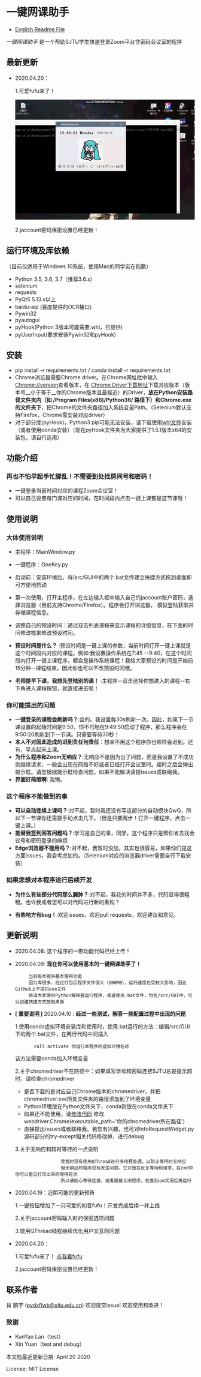# 一键网课助手

* [English Readme File](http://github.com/pydxflwb/KeyAssistant/tree/master/doc/readme_en.md)

_一键网课助手_ 是一个帮助SJTU学生快速登录Zoom平台含密码会议室的程序


 ## 最新更新
  
  * 2020.04.20： 
	
	1.可爱fufu来了！
	
	![image](https://raw.githubusercontent.com/pydxflwb/KeyAssistant/master/github_gif/fufu.gif)
	
	2.jaccount密码保密设置已经更新！

 ## 运行环境及库依赖
 （目前仅适用于Windows 10系统，使用Mac的同学实在抱歉）
 * Python 3.5, 3.6, 3.7（推荐3.6.x）
 * selenium
 * requests	 
 * PyQt5 5.13.x以上
 * baidu-aip (百度提供的OCR接口)
 * Pywin32
 * pyautogui
 * pyHook(Python 3版本可能需要.whl，已提供)
 * pyUserInput(要求安装Pywin32和pyHook)
 
 ## 安装
 * pip install -r requirements.txt / conda install -r requirements.txt
 * Chrome浏览器需要Chrome driver。在Chrome网址栏中输入[Chrome://version](Chrome://version)查看版本，在
 [Chrome Driver下载地址](http://chromedriver.storage.googleapis.com/index.html)下载对应版本（版本号__小于等于__你的Chrome版本且最接近）的Driver，__放在Python安装路径文件夹内（如 /Program Files(x86)/Python36/ 路径下）和Chrome.exe的文件夹下__，把Chrome的文件夹路径加入系统变量Path。（Selenium默认支持Firefox，Chrome需安装对应driver）
 * 对于部分库(pyHook)，Python3 pip可能无法安装，请下载使用[whl文件](https://www.lfd.uci.edu/~gohlke/pythonlibs/#pyHook)安装（或者使用conda安装）（现在pyHook文件夹为大家提供了1.5.1版本x64的安装包，请自行选用）
 
 ## 功能介绍
 
 ### 再也不怕早起手忙脚乱！不需要到处找房间号和密码！
 * 一键登录当前时间对应的课程Zoom会议室！
 * 可以自己设置每门课对应的时间，在时间段内点击一键上课都是这节课哦！
  
 ## 使用说明
 ### 大体使用说明
 * 主程序：MainWindow.py
 * 一键程序：OneKey.py 
 * 启动前：安装环境后，将/src/GUI中的两个.bat文件建立快捷方式拖到桌面即可方便地启动
 * 第一次使用，打开主程序，在左边输入框中输入自己的jaccount账户密码，选择浏览器（目前支持Chrome/Firefox）。程序会打开浏览器，
 模拟登陆获取并存储课程信息。
 
 * 调整自己的预设时间：通过双击列表课程来显示课程的详细信息，在下面的时间修改框来修改预设时间。
 * __预设时间是什么？__ :预设时间是一键上课的参数，当前时间打开一键上课就是这个时间段内对应的课程。例如:我设置操作系统在7:45
 --9:40，在这个时间段内打开一键上课程序，都会是操作系统课程！我给大家预设的时间是开始前15分钟--课程结束，因此你也可以不改预设时间哦。
 * __老师提早下课，我想先登陆别的课！__ :主程序--双击选择你想进入的课程--右下角进入课程按钮，就直接进去啦！
 
 
 ### 你可能提出的问题
 * __一键登录的课程会刷新吗？__:会的。我设置每30s刷新一次。因此，如果下一节课设置的起始时间是9:50，你不巧地在9:49:50启动了程序，那么程序会在9:50:20刷新到下一节课。只需要等待30秒！
 * __本人不对因此造成的迟到负任何责任__：想来不用这个程序你也照样会迟到。还有，早点起来上课。
 * __为什么程序和Zoom无响应？__:无响应不是因为出了问题，而是我设置了不成功则继续请求，一般会出现在网络不好或者已经打开会议室时。超时之后会弹出提示框。请您根据提示框检查问题。如果不能解决请提issues或联络我。
 * __界面好简陋啊__: 我懒。
 
 ### 这个程序不能做到的事
 * __可以自动连续上课吗？__:对不起，暂时我还没有写这部分的自动模块QwQ，所以下一节课你还需要手动点击几下。（但是只要两步！打开一键程序，点击一键上课。）
 * __能替我签到回答问题吗？__:学习是自己的事，同学。这个程序只是帮你省去找会议号和密码登录的麻烦
 * __Edge浏览器不能用吗？__:对不起，我暂时没加，其实也很容易，如果你们提这方面issues，我会考虑加的。（Selenium对应的浏览器driver需要自行下载安装）
 
 ### 如果您想对本程序进行后续开发
 * __为什么有些部分代码那么臃肿？__:对不起，我花的时间并不多，代码显得很粗糙。也许我或者您可以对代码进行新的重构？

 * __有些地方有bug！__:欢迎issues，欢迎pull requests，欢迎建议和意见。
  
  
 
 ## 更新说明
 
 * 2020.04.08:  这个程序的一期功能代码已经上传！
 * 2020.04.09:  __现在你可以使用基本的一键网课助手了！__
            
            当前版本提供基本使用功能
            因为库很多，经过打包后程序文件很大（200MB），运行速度也受较大影响，因此Github上不提供exe文件
            烦请大家使用Python解释器运行程序，或者使用.bat文件，均在/src/GUI中，可以创建快捷方式放到桌面            
 * __[ 重要说明 ]__ 2020.04.10 : __经过一些测试，解答一些配置过程中出现的问题__
            
   1.使用conda虚拟环境安装库和使用时，使用.bat运行的方法：编辑/src/GUI下的两个.bat文件，在两行代码中间插入
  
              call activate 你运行本程序的虚拟环境名称
    该方法需要conda加入环境变量
            
   2.关于chromedriver不在路径中：如果填写学号和密码连接SJTU总是提示超时，请检查chromedriver
      
      * 是否下载的是对应自己Chrome版本的chromedriver，并把chromedriver.exe所处文件夹的路径添加到了环境变量
      * Python环境放在Python文件夹下，conda则放在conda文件夹下
      * 如果还不能使用，请[修改代码](https://github.com/pydxflwb/KeyAssistant/blob/261a81c0b417f124d68a51a0bb6af3d3213fe0d9/src/GUI/MainWindow.py#L81)
                修改webdriver.Chrome(executable_path='你的chromedriver所在路径')
      * 直接提出issues或者联络我。若您有兴趣，也可对InfoRequestWidget.py源码部分的try-except相关代码修改掉，进行debug
                
   3.关于无响应和超时等待的一点说明
    
                        我暂时没有使用QThread进行多线程处理，以防止等待时无响应
                        但无响应时程序没有发生问题，它只是在反复等待和请求，在cmd中你可以看见打印出来的等待轮次
                        所以请耐心等待连接，或者直接关闭程序，检查Zoom状况后再运行

 * 2020.04.19：近期可能的更新预告
	
	1.一键按钮增加了一只可爱的初音fufu！开发完成后续一并上线 
	
	2.关于jaccount密码输入时的保密选项问题
	
	3.使用QThread线程继续优化用户交互的问题
  
 * 2020.04.20： 
	
	1.可爱fufu来了！
	[点我看fufu](https://github.com/pydxflwb/KeyAssistant/tree/master/github_gif/fufu.gif)
	
	2.jaccount密码保密设置已经更新！
  
 ## 联系作者
 肖 鹏宇  (pydxflwb@sjtu.edu.cn)
 欢迎提交issue! 欢迎使用和改进！


 ### 致谢
   * KunYao Lan（test）
   * Xin Yuan（test and debug）
   
  
 本文档最近更新日期: April 20 2020
 
 License: MIT License
